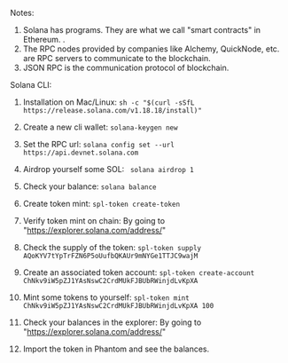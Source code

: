 Notes: 

1. Solana has programs. They are what we call "smart contracts" in Ethereum. .
2. The RPC nodes provided by companies like Alchemy, QuickNode, etc. are RPC servers to communicate to the blockchain.
3. JSON RPC is the communication protocol of blockchain.


Solana CLI: 

1. Installation on Mac/Linux: `sh -c "$(curl -sSfL https://release.solana.com/v1.18.18/install)"`

2. Create a new cli wallet: `solana-keygen new`

3. Set the RPC url: `solana config set --url https://api.devnet.solana.com`
   
4. Airdrop yourself some SOL: ` solana airdrop 1`

5. Check your balance: `solana balance`

6. Create token mint: `spl-token create-token`


7. Verify token mint on chain: By going to "https://explorer.solana.com/address/<token address>"


8. Check the supply of the token: `spl-token supply AQoKYV7tYpTrFZN6P5oUufbQKAUr9mNYGe1TTJC9wajM`
   
9. Create an associated token account: `spl-token create-account ChNkv9iW5pZJ1YAsNswC2CrdMUkFJBUbRWinjdLvKpXA`
    
10. Mint some tokens to yourself: `spl-token mint  ChNkv9iW5pZJ1YAsNswC2CrdMUkFJBUbRWinjdLvKpXA 100`
 
11. Check your balances in the explorer: By going to "https://explorer.solana.com/address/<token address>"

12. Import the token in Phantom and see the balances.
